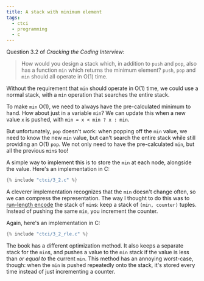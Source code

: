 ```yaml
---
title: A stack with minimum element
tags:
  - ctci
  - programming
  - c
---
```


Question 3.2 of _Cracking the Coding Interview_:

> How would you design a stack which, 
> in addition to `push` and `pop`, 
> also has a function `min` which returns the minimum element? 
> `push`, `pop` and `min` should all operate in O(1) time.

Without the requirement that `min` should operate in O(1) time,
we could use a normal stack,
with a `min` operation that searches the entire stack.

To make `min` O(1),
we need to always have the pre-calculated minimum to hand.
How about just in a variable `min`?
We can update this when a new value `x` is pushed,
with `min = x < min ? x : min`.

But unfortunately,
`pop` doesn't work:
when popping off the `min` value,
we need to know the new `min` value,
but can't search the entire stack
while still providing an O(1) `pop`.
We not only need to have the pre-calculated `min`,
but all the previous `min`s too!

A simple way to implement this is to store the `min` at each node,
alongside the value.
Here's an implementation in C:

```c
{% include "ctci/3_2.c" %}
```

A cleverer implementation recognizes that the `min` doesn't change often,
so we can compress the representation.
The way I thought to do this was to [run-length encode](/2020/01/08/run-length-encoding-in-c/) 
the stack of `min`s:
keep a stack of `(min, counter)` tuples.
Instead of pushing the same `min`,
you increment the counter.

Again, here's an implementation in C:

```c
{% include "ctci/3_2_rle.c" %}
```

The book has a different optimization method.
It also keeps a separate stack for the `min`s,
and pushes a value to the `min` stack 
if the value is less than _or equal to_ the current `min`.
This method has an annoying worst-case, though:
when the `min` is pushed repeatedly onto the stack,
it's stored every time instead of just incrementing a counter.
